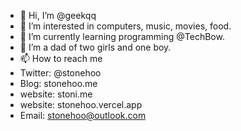 - 👋 Hi, I’m @geekqq
- 👀 I’m interested in computers, music, movies, food.
- 🌱 I’m currently learning programming @TechBow.
- 💞️ I’m a dad of two girls and one boy.
- 📫 How to reach me 
- Twitter: @stonehoo
- Blog: stonehoo.me
- website: stoni.me
- website: stonehoo.vercel.app
- Email: stonehoo@outlook.com

<!---
geekqq/geekqq is a ✨ special ✨ repository because its `README.md` (this file) appears on your GitHub profile.
You can click the Preview link to take a look at your changes.
--->
